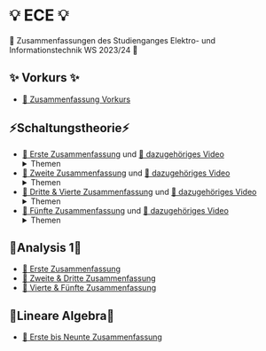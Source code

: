 # 💡 ECE 💡

🥳 Zusammenfassungen des Studienganges Elektro- und Informationstechnik WS 2023/24 🥳

## ✨ Vorkurs ✨

-   [📝 Zusammenfassung Vorkurs](/Vorkurs/Vorkurs_Zusammenfassung.pdf)

## ⚡Schaltungstheorie⚡

-   [📝 Erste Zusammenfassung](/Schaltungstheorie/Zusammenfassungen/ST_ZF_1.png) und [📸 dazugehöriges Video](https://www.youtube.com/watch?v=NnK4rBzMl0s)  
    <details>
      <summary>Themen</summary>
        - KCL & KVL </br>
        - Beschreibungsformen </br>
        - Polung & Leistung </br>
        - Quellenfreiheit </br>
        - Dualwandlung </br>
        - Nullator/Norator </br>
        - Widerstände </br>
        - Dioden </br>
        - Parallel & Serienschaltung </br>
    </details>
-   [📝 Zweite Zusammenfassung](/Schaltungstheorie/Zusammenfassungen/ST_ZF_2.png) und [📸 dazugehöriges Video](https://www.youtube.com/watch?v=S2WF1JfdYZg)  
    <details>
      <summary>Themen</summary>
        - Lineare Quellen </br>
        - Kurzschluss & Leerlauf </br>
        - Unabhängige (Konstante) Quellen </br>
        - Ideale Dioden, Konkave- & Konvexe Widerstände </br>
        - Eintorschaltungen (Quelle & Last) </br>
        - Arbeitspunkt finden </br>
        - Linearisierung </br>
        - Kleinsignalanalyse </br>
    </details>
-   [📝 Dritte & Vierte Zusammenfassung](/Schaltungstheorie/Zusammenfassungen/ST_ZF_3_4.pdf) und [📸 dazugehöriges Video](https://youtu.be/OijX-3kgo4M)  
    <details>
      <summary>Themen</summary>
        - Zweitore </br>
        - Beschreibungsformen Zweitore </br>
        - Str. lin. Zweitore </br>
        - Beschreibungsformen str. lin. Zweitore (Kern & Bild) </br>
        - Zweitormatrizen & Umwandlungstabelle </br>
        - Nicht Quellenfreie lin. Zweitore (∉ (0,0)) </br>
        - Explizite Beschreibung </br>
        - Linearisierung von Zweitoren </br>
    </details>
-   [📝 Fünfte Zusammenfassung](/Schaltungstheorie/Zusammenfassungen/ST_ZF_5.pdf) und [📸 dazugehöriges Video](https://youtu.be/QsurjCyJBD0)  
    <details>
      <summary>Themen</summary>
        - Leistungsbilanz Zweitore </br>
        - Passiv & Aktiv </br>
        - Dualität bei Zweitoren </br>
        - Symmetrie </br>
        - Reziprozität </br>
    </details>

## 🧮Analysis 1🧮

-   [📝 Erste Zusammenfassung](/Analysis_1/AN1_ZF_1.png)
-   [📝 Zweite & Dritte Zusammenfassung](/Analysis_1/AN1_ZF_2-3.pdf)
-   [📝 Vierte & Fünfte Zusammenfassung](/Analysis_1/AN1_ZF_4-5.pdf)

## 📐Lineare Algebra📐
-   [📝 Erste bis Neunte Zusammenfassung](/Lineare_Algebra/LinAlg_ZF_1-9.pdf)
